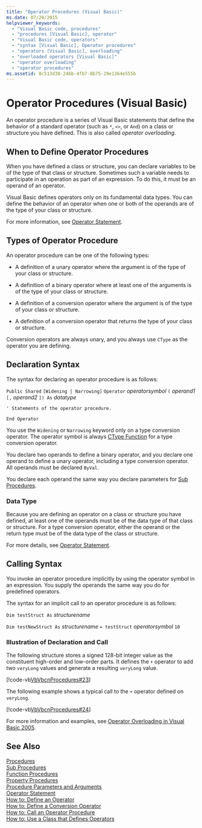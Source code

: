 ```yaml
---
title: "Operator Procedures (Visual Basic)"
ms.date: 07/20/2015
helpviewer_keywords: 
  - "Visual Basic code, procedures"
  - "procedures [Visual Basic], operator"
  - "Visual Basic code, operators"
  - "syntax [Visual Basic], Operator procedures"
  - "operators [Visual Basic], overloading"
  - "overloaded operators [Visual Basic]"
  - "operator overloading"
  - "operator procedures"
ms.assetid: 8c513d38-246b-4fb7-8b75-29e1364e555b
---
```

# Operator Procedures (Visual Basic)
An operator procedure is a series of Visual Basic statements that define the behavior of a standard operator (such as `*`, `<>`, or `And`) on a class or structure you have defined. This is also called *operator overloading*.  
  
## When to Define Operator Procedures  
 When you have defined a class or structure, you can declare variables to be of the type of that class or structure. Sometimes such a variable needs to participate in an operation as part of an expression. To do this, it must be an operand of an operator.  
  
 Visual Basic defines operators only on its fundamental data types. You can define the behavior of an operator when one or both of the operands are of the type of your class or structure.  
  
 For more information, see [Operator Statement](../../../../visual-basic/language-reference/statements/operator-statement.md).  
  
## Types of Operator Procedure  
 An operator procedure can be one of the following types:  
  
-   A definition of a unary operator where the argument is of the type of your class or structure.  
  
-   A definition of a binary operator where at least one of the arguments is of the type of your class or structure.  
  
-   A definition of a conversion operator where the argument is of the type of your class or structure.  
  
-   A definition of a conversion operator that returns the type of your class or structure.  
  
 Conversion operators are always unary, and you always use `CType` as the operator you are defining.  
  
## Declaration Syntax  
 The syntax for declaring an operator procedure is as follows:  
  
 `Public Shared`   `[Widening | Narrowing]`   `Operator`  *operatorsymbol*  `(` *operand1*  `[,`  *operand2* `]) As`  *datatype*  
  
 `' Statements of the operator procedure.`  
  
 `End Operator`  
  
 You use the `Widening` or `Narrowing` keyword only on a type conversion operator. The operator symbol is always [CType Function](../../../../visual-basic/language-reference/functions/ctype-function.md) for a type conversion operator.  
  
 You declare two operands to define a binary operator, and you declare one operand to define a unary operator, including a type conversion operator. All operands must be declared `ByVal`.  
  
 You declare each operand the same way you declare parameters for [Sub Procedures](./sub-procedures.md).  
  
### Data Type  
 Because you are defining an operator on a class or structure you have defined, at least one of the operands must be of the data type of that class or structure. For a type conversion operator, either the operand or the return type must be of the data type of the class or structure.  
  
 For more details, see [Operator Statement](../../../../visual-basic/language-reference/statements/operator-statement.md).  
  
## Calling Syntax  
 You invoke an operator procedure implicitly by using the operator symbol in an expression. You supply the operands the same way you do for predefined operators.  
  
 The syntax for an implicit call to an operator procedure is as follows:  
  
 `Dim testStruct As`  *structurename*  
  
 `Dim testNewStruct As`  *structurename*  `= testStruct`  *operatorsymbol*  `10`  
  
### Illustration of Declaration and Call  
 The following structure stores a signed 128-bit integer value as the constituent high-order and low-order parts. It defines the `+` operator to add two `veryLong` values and generate a resulting `veryLong` value.  
  
 [!code-vb[VbVbcnProcedures#23](./codesnippet/VisualBasic/operator-procedures_1.vb)]  
  
 The following example shows a typical call to the `+` operator defined on `veryLong`.  
  
 [!code-vb[VbVbcnProcedures#24](./codesnippet/VisualBasic/operator-procedures_2.vb)]  
  
 For more information and examples, see [Operator Overloading in Visual Basic 2005](https://msdn.microsoft.com/library/ms379613(v=vs.80).aspx).  
  
## See Also  
 [Procedures](./index.md)  
 [Sub Procedures](./sub-procedures.md)  
 [Function Procedures](./function-procedures.md)  
 [Property Procedures](./property-procedures.md)  
 [Procedure Parameters and Arguments](./procedure-parameters-and-arguments.md)  
 [Operator Statement](../../../../visual-basic/language-reference/statements/operator-statement.md)  
 [How to: Define an Operator](./how-to-define-an-operator.md)  
 [How to: Define a Conversion Operator](./how-to-define-a-conversion-operator.md)  
 [How to: Call an Operator Procedure](./how-to-call-an-operator-procedure.md)  
 [How to: Use a Class that Defines Operators](./how-to-use-a-class-that-defines-operators.md)
